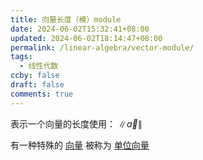 ```yaml
---
title: 向量长度（模）module
date: 2024-06-02T15:32:41+08:00
updated: 2024-06-02T18:14:47+08:00
permalink: /linear-algebra/vector-module/
tags:
  - 线性代数
ccby: false
draft: false
comments: true
---
```

表示一个向量的长度使用： $\lVert\vec{a}\rVert$

有一种特殊的 [向量](向量.md) 被称为 [单位向量](单位向量)